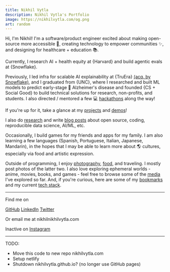 ```yaml
---
title: Nikhil Vytla
description: Nikhil Vytla's Portfolio
image: https://nikhilvytla.com/og.png
art: random
---
```


Hi, I'm Nikhil! I'm a software/product engineer excited about making open-source more accessible 🚀, creating technology to empower communities ✨, and designing for healthcare + education 📚.

Currently, I research AI + health equity at {Harvard} and build agentic evals at {Snowflake}.

Previously, I led infra for scalable AI explainability at {TruEra} [(acq. by Snowflake)](https://www.snowflake.com/en/blog/snowflake-acquires-truera-to-bring-llm-ml-observability-to-data-cloud/), and I graduated from {UNC}, where I researched and built ML models to predict early-stage 🔬 Alzheimer's disease and founded {CS + Social Good} to build technical solutions for research, non-profits, and students. I also directed / mentored a few 💻 [hackathons](https://hacknc.com/)  along the way!



<!-- Working at {NuxtLabs}<br>
Creator of {Vitest} {Slidev} {VueUse} {UnoCSS} {Elk} {Type Challenges}<br>
Core team of {Vue} {Nuxt} {Vite}<br>
Maintaining {Shiki} {Twoslash} {ESLint Stylistic} -->

If you're up for it, take a glance at my [projects](/projects) and [demos](/demos)!

I also do [research](/research) and write [blog posts](/posts) about open source, coding, reproducible data science, AI/ML, etc.

Occasionally, I build games for my friends and apps for my family. I am also learning a few languages <span op75>(Spanish, Portuguese, Italian, Japanese, Mandarin)</span>, in the hopes that I may be able to learn more about 🌎 cultures, especially via food and artistic expression.

<!-- TODO: this is really cool, I'd love to do something like this as well! -->
<!-- From time to time, I make some generative-art, interactivity experiments on [100.antfu.me](https://100.antfu.me/). -->

Outside of programming, I enjoy [photography](/photos), [food](/food), and traveling. I mostly post photos of the latter two. I also love exploring ephemeral worlds - anime, movies, books, and games - feel free to browse some of the [media](/media) I've explored so far. And, if you're curious, here are some of my [bookmarks](/bookmarks) and my current [tech stack](/use).

<!-- TODO: the syntax below is a pretty cool way of putting a translation above text. Here "Tokyo" is above the Japanese kanji(?) for Tokyo  -->
<!-- I recently <a href="/posts/hello-tokyo">moved to <ruby lang="ja">東京<rp>(</rp><rt>Tokyo</rt><rp>)</rp></ruby></a>, if you are around, please reach out and let's have some coffee or work together. -->

<div flex-auto />

---

Find me on

<p flex="~ gap-2 wrap" class="mt--2!">
  <a href="https://github.com/nikhil-vytla" target="_blank"><span op75 i-simple-icons-github /> GitHub</a> 
  <a href="https://www.linkedin.com/in/nikhil-vytla/" target="_blank"><span op75 i-simple-icons-linkedin /> LinkedIn</a>
  <a href="https://twitter.com/nikhilxvytla" target="_blank"><span op75 i-simple-icons-twitter /> Twitter</a>
</p>

Or email me at <span font-mono>nikhil<span i-carbon-at/>nikhilvytla.com</span>

Inactive on <span flex="~ inline gap-2 wrap"><a href="https://instagram.com/nikhilxvytla" target="_blank"><span op75 i-simple-icons-instagram/> Instagram</a></span>

---

<SponsorButtons />


TODO:
- Move this code to new repo nikhilvytla.com
- Setup netlify
- Shutdown nikhilvytla.github.io? (no longer use GitHub pages)